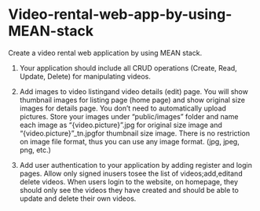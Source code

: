 # Video-rental-web-app-by-using-MEAN-stack

Create a video rental web application by using MEAN stack.

1. Your application should include all CRUD operations (Create, Read, Update, Delete) for manipulating videos.

2. Add images to video listingand video details (edit) page.  You will show thumbnail images for listing page (home page) and show original size images for details page. You don’t need to automatically upload pictures.  Store your images under “public/images” folder and name each image as  “{video.picture}”.jpg  for original size image and “{video.picture}”_tn.jpgfor thumbnail size image. There is no restriction on image file format, thus you can use any image format. (jpg, jpeg, png, etc.)

3. Add user authentication to your application by adding register and login pages. Allow only signed inusers tosee the list of videos;add,editand delete videos. 
When users login to the website, on homepage, they should only see the videos they have created and should be able to update and delete their own videos.



